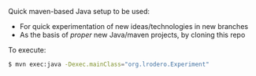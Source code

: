Quick maven-based Java setup to be used:
* For quick experimentation of new ideas/technologies in new branches
* As the basis of _proper_ new Java/maven projects, by cloning this repo

To execute:
```bash
$ mvn exec:java -Dexec.mainClass="org.lrodero.Experiment"
```
